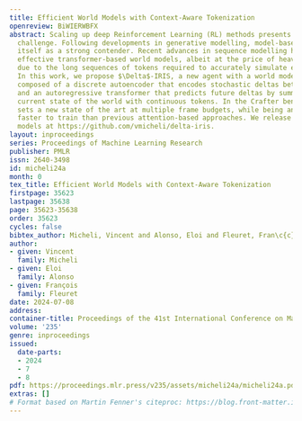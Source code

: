 ```yaml
---
title: Efficient World Models with Context-Aware Tokenization
openreview: BiWIERWBFX
abstract: Scaling up deep Reinforcement Learning (RL) methods presents a significant
  challenge. Following developments in generative modelling, model-based RL positions
  itself as a strong contender. Recent advances in sequence modelling have led to
  effective transformer-based world models, albeit at the price of heavy computations
  due to the long sequences of tokens required to accurately simulate environments.
  In this work, we propose $\Delta$-IRIS, a new agent with a world model architecture
  composed of a discrete autoencoder that encodes stochastic deltas between time steps
  and an autoregressive transformer that predicts future deltas by summarizing the
  current state of the world with continuous tokens. In the Crafter benchmark, $\Delta$-IRIS
  sets a new state of the art at multiple frame budgets, while being an order of magnitude
  faster to train than previous attention-based approaches. We release our code and
  models at https://github.com/vmicheli/delta-iris.
layout: inproceedings
series: Proceedings of Machine Learning Research
publisher: PMLR
issn: 2640-3498
id: micheli24a
month: 0
tex_title: Efficient World Models with Context-Aware Tokenization
firstpage: 35623
lastpage: 35638
page: 35623-35638
order: 35623
cycles: false
bibtex_author: Micheli, Vincent and Alonso, Eloi and Fleuret, Fran\c{c}ois
author:
- given: Vincent
  family: Micheli
- given: Eloi
  family: Alonso
- given: François
  family: Fleuret
date: 2024-07-08
address:
container-title: Proceedings of the 41st International Conference on Machine Learning
volume: '235'
genre: inproceedings
issued:
  date-parts:
  - 2024
  - 7
  - 8
pdf: https://proceedings.mlr.press/v235/assets/micheli24a/micheli24a.pdf
extras: []
# Format based on Martin Fenner's citeproc: https://blog.front-matter.io/posts/citeproc-yaml-for-bibliographies/
---
```

